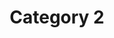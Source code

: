 ---
title:       Category 2
description: These articles all have a category of Category 2
name:        Category 2
mode:        button
type:        secondary
link:        /category/category2
---